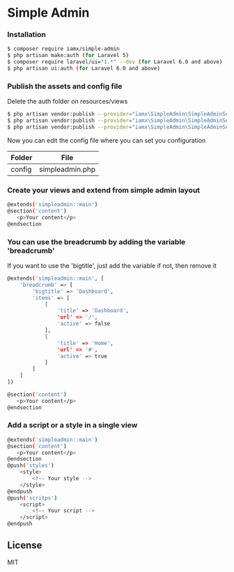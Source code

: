 # Simple Admin

### Installation

```sh
$ composer require iamx/simple-admin
$ php artisan make:auth (for Laravel 5)
$ composer require laravel/ui="1.*" --dev (for Laravel 6.0 and above)
$ php artisan ui:auth (for Laravel 6.0 and above)
```
### Publish the assets and config file

Delete the auth folder on resources/views

```sh
$ php artisan vendor:publish --provider="iamx\SimpleAdmin\SimpleAdminServicesProvider" --tag="assets"
$ php artisan vendor:publish --provider="iamx\SimpleAdmin\SimpleAdminServicesProvider" --tag="config"
$ php artisan vendor:publish --provider="iamx\SimpleAdmin\SimpleAdminServicesProvider" --tag="authviews"
```

Now you can edit the config file where you can set you configuration

| Folder | File |
| ------ | ------ |
| config | simpleadmin.php |

### Create your views and extend from simple admin layout

```sh
@extends('simpleadmin::main')
@section('content')
   <p>Your content</p>
@endsection
```

### You can use the breadcrumb by adding the variable 'breadcrumb'

If you want to use the 'bigtitle', just add the variable if not, then remove it

```sh
@extends('simpleadmin::main', [
    'breadcrumb' => [
        'bigtitle' => 'Dashboard',
        'items' => [
            [
                'title' => 'Dashboard',
                'url' => '/',
                'active' => false
            ],
            [
                'title' => 'Home',
                'url' => '#',
                'active' => true
            ]
        ]
    ]
])

@section('content')
   <p>Your content</p>
@endsection
```
### Add a script or a style in a single view

```sh
@extends('simpleadmin::main')
@section('content')
   <p>Your content</p>
@endsection
@push('styles')
	<style>
		<!-- Your style -->
	</style>
@endpush
@push('scritps')
	<script>
		<!-- Your script -->
	</script>
@endpush
```
License
----
MIT